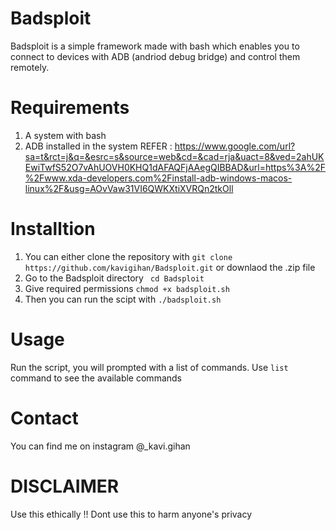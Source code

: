 # Badsploit

Badsploit is a simple framework made with bash which enables you to connect to devices with ADB (andriod debug bridge)
and control them remotely.

# Requirements

1. A system with bash 
2. ADB installed in the system 
    REFER : https://www.google.com/url?sa=t&rct=j&q=&esrc=s&source=web&cd=&cad=rja&uact=8&ved=2ahUKEwiTwfS52O7vAhUOVH0KHQ1dAFAQFjAAegQIBBAD&url=https%3A%2F%2Fwww.xda-developers.com%2Finstall-adb-windows-macos-linux%2F&usg=AOvVaw31VI6QWKXtiXVRQn2tkOll 

# Installtion

1. You can either clone the repository with ` git clone https://github.com/kavigihan/Badsploit.git ` or downlaod the .zip file
2. Go to the Badsploit directory `  cd Badsploit `
3. Give required permissions ` chmod +x badsploit.sh `
4. Then you can run the scipt with `./badsploit.sh`

# Usage

Run the script, you will prompted with a list of commands.
Use `list` command to see the available commands



# Contact

You can find me on instagram @_kavi.gihan

# DISCLAIMER

Use this ethically !! Dont use this to harm anyone's privacy
